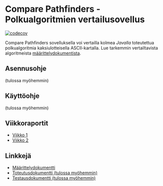 # Compare Pathfinders - Polkualgoritmien vertailusovellus

[![codecov](https://codecov.io/gh/jsalojuuri/compare-pathfinders/branch/master/graph/badge.svg)](https://codecov.io/gh/jsalojuuri/compare-pathfinders)

Compare Pathfinders sovelluksella voi vertailla kolmea *Javalla* toteutettua polkualgoritmia kaksiulotteisella ASCII-kartalla. Lue tarkemmin vertailtavista algoritmeista [määrittelydokumentista](./documentation/definition.md).

## Asennusohje

(tulossa myöhemmin)

## Käyttöohje

(tulossa myöhemmin)

## Viikkoraportit

* [Viikko 1](./documentation/weeklyreport1.md)
* [Viikko 2](./documentation/weeklyreport2.md)

## Linkkejä

* [Määrittelydokumentti](./documentation/definition.md)
* [Toteutusdokumentti (tulossa myöhemmin)](./documentation/implementation.md)
* [Testausdokumentti (tulossa myöhemmin)](./documentation/testing.md)

